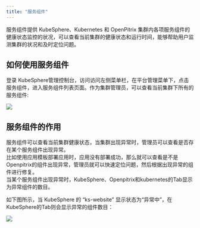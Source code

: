 ```yaml
---
title: "服务组件"
---
```


服务组件提供 KubeSphere、Kubernetes 和 OpenPitrix 集群内各项服务组件的健康状态监控的状况，可以查看当前集群的健康状态和运行时间，能够帮助用户监测集群的状况和及时定位问题。


## 如何使用服务组件
登录 KubeSphere管理控制台，访问访问左侧菜单栏，在平台管理菜单下，点击服务组件，进入服务组件列表页面。作为集群管理员，可以查看当前集群下所有的服务组件:

![](/service-components.png)

## 服务组件的作用
服务组件可以查看当前集群健康状态，当集群出现异常时，管理员可以查看是否存在某个服务组件出现异常。  
比如使用应用模板部署应用时，应用没有部署成功，那么就可以查看是不是Openpitrix的组件出现异常，管理员就可以快速定位问题，然后根据出现异常的组件进行修复。  
当某个服务组件出现异常时，KubeSphere、Openpitrix和kubernetes的Tab显示为异常组件的数目。  

如下图所示，当 KubeSphere 的 “ks-website” 显示状态为“异常中”，在KubeSphere的Tab则会显示异常的组件数目：

![](/service-components-fault.png)